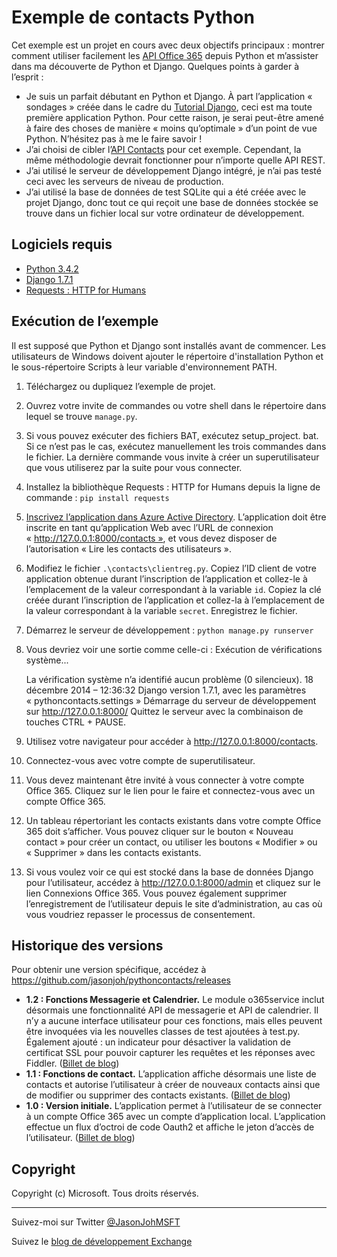 # Exemple de contacts Python #

Cet exemple est un projet en cours avec deux objectifs principaux : montrer comment utiliser facilement les [API Office 365](http://msdn.microsoft.com/en-us/office/office365/api/api-catalog) depuis Python et m’assister dans ma découverte de Python et Django. Quelques points à garder à l’esprit :

- Je suis un parfait débutant en Python et Django. À part l’application « sondages » créée dans le cadre du [Tutorial Django](https://docs.djangoproject.com/en/1.7/intro/tutorial01/), ceci est ma toute première application Python. Pour cette raison, je serai peut-être amené à faire des choses de manière « moins qu’optimale » d’un point de vue Python. N’hésitez pas à me le faire savoir !
- J’ai choisi de cibler l’[API Contacts](http://msdn.microsoft.com/office/office365/APi/contacts-rest-operations) pour cet exemple. Cependant, la même méthodologie devrait fonctionner pour n’importe quelle API REST.
- J’ai utilisé le serveur de développement Django intégré, je n’ai pas testé ceci avec les serveurs de niveau de production.
- J’ai utilisé la base de données de test SQLite qui a été créée avec le projet Django, donc tout ce qui reçoit une base de données stockée se trouve dans un fichier local sur votre ordinateur de développement.

## Logiciels requis ##

- [Python 3.4.2](https://www.python.org/downloads/)
- [Django 1.7.1](https://docs.djangoproject.com/en/1.7/intro/install/)
- [Requests : HTTP for Humans](http://docs.python-requests.org/en/latest/)

## Exécution de l’exemple ##

Il est supposé que Python et Django sont installés avant de commencer. Les utilisateurs de Windows doivent ajouter le répertoire d'installation Python et le sous-répertoire Scripts à leur variable d'environnement PATH.

1. Téléchargez ou dupliquez l’exemple de projet.
2. Ouvrez votre invite de commandes ou votre shell dans le répertoire dans lequel se trouve `manage.py`.
3. Si vous pouvez exécuter des fichiers BAT, exécutez setup\_project. bat. Si ce n’est pas le cas, exécutez manuellement les trois commandes dans le fichier. La dernière commande vous invite à créer un superutilisateur que vous utiliserez par la suite pour vous connecter.
4. Installez la bibliothèque Requests : HTTP for Humans depuis la ligne de commande : `pip install requests`
5. [Inscrivez l’application dans Azure Active Directory](https://github.com/jasonjoh/office365-azure-guides/blob/master/RegisterAnAppInAzure.md). L’application doit être inscrite en tant qu’application Web avec l’URL de connexion « http://127.0.0.1:8000/contacts », et vous devez disposer de l’autorisation « Lire les contacts des utilisateurs ».
6. Modifiez le fichier `.\contacts\clientreg.py`. Copiez l’ID client de votre application obtenue durant l’inscription de l’application et collez-le à l’emplacement de la valeur correspondant à la variable `id`. Copiez la clé créée durant l’inscription de l’application et collez-la à l’emplacement de la valeur correspondant à la variable `secret`. Enregistrez le fichier.
7. Démarrez le serveur de développement : `python manage.py runserver`
8. Vous devriez voir une sortie comme celle-ci :
Exécution de vérifications système...
    
    La vérification système n’a identifié aucun problème (0 silencieux).
	18 décembre 2014 – 12:36:32 Django version 1.7.1,
	avec les paramètres « pythoncontacts.settings »
	Démarrage du serveur de développement sur http://127.0.0.1:8000/
	Quittez le serveur avec la combinaison de touches CTRL + PAUSE.
9. Utilisez votre navigateur pour accéder à http://127.0.0.1:8000/contacts.
10. Connectez-vous avec votre compte de superutilisateur.
11. Vous devez maintenant être invité à vous connecter à votre compte Office 365. Cliquez sur le lien pour le faire et connectez-vous avec un compte Office 365.
12. Un tableau répertoriant les contacts existants dans votre compte Office 365 doit s’afficher. Vous pouvez cliquer sur le bouton « Nouveau contact » pour créer un contact, ou utiliser les boutons « Modifier » ou « Supprimer » dans les contacts existants.
13. Si vous voulez voir ce qui est stocké dans la base de données Django pour l’utilisateur, accédez à http://127.0.0.1:8000/admin et cliquez sur le lien Connexions Office 365. Vous pouvez également supprimer l’enregistrement de l’utilisateur depuis le site d’administration, au cas où vous voudriez repasser le processus de consentement.

## Historique des versions ##

Pour obtenir une version spécifique, accédez à https://github.com/jasonjoh/pythoncontacts/releases

- **1.2 : Fonctions Messagerie et Calendrier.** Le module o365service inclut désormais une fonctionnalité API de messagerie et API de calendrier. Il n’y a aucune interface utilisateur pour ces fonctions, mais elles peuvent être invoquées via les nouvelles classes de test ajoutées à test.py. Également ajouté : un indicateur pour désactiver la validation de certificat SSL pour pouvoir capturer les requêtes et les réponses avec Fiddler. ([Billet de blog](http://blogs.msdn.com/b/exchangedev/archive/2015/01/15/office-365-apis-and-python-part-3-mail-and-calendar-api.aspx))
- **1.1 : Fonctions de contact.** L’application affiche désormais une liste de contacts et autorise l’utilisateur à créer de nouveaux contacts ainsi que de modifier ou supprimer des contacts existants. ([Billet de blog](http://blogs.msdn.com/b/exchangedev/archive/2015/01/09/office-365-apis-and-python-part-2-contacts-api.aspx))
- **1.0 : Version initiale.** L’application permet à l’utilisateur de se connecter à un compte Office 365 avec un compte d’application local. L’application effectue un flux d’octroi de code Oauth2 et affiche le jeton d’accès de l’utilisateur. ([Billet de blog](http://blogs.msdn.com/b/exchangedev/archive/2015/01/05/office-365-apis-and-python-part-1-oauth2.aspx))

## Copyright ##

Copyright (c) Microsoft. Tous droits réservés.

----------
Suivez-moi sur Twitter [@JasonJohMSFT](https://twitter.com/JasonJohMSFT)

Suivez le [blog de développement Exchange](http://blogs.msdn.com/b/exchangedev/)